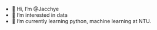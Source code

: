 - 👋 Hi, I’m @Jacchye
- 👀 I’m interested in data
- 🌱 I’m currently learning python, machine learning at NTU. 
